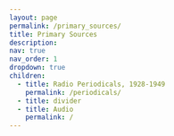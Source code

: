 ```yaml
---
layout: page
permalink: /primary_sources/
title: Primary Sources
description:
nav: true
nav_order: 1
dropdown: true
children:
  - title: Radio Periodicals, 1928-1949
    permalink: /periodicals/
  - title: divider
  - title: Audio
    permalink: /
---
```



